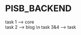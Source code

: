 # PISB_BACKEND
task 1 --> core             
                task 2 --> blog \n
                       task 3&4 --> task
